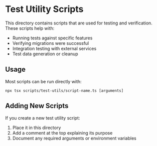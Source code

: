 # Test Utility Scripts

This directory contains scripts that are used for testing and verification.
These scripts help with:

- Running tests against specific features
- Verifying migrations were successful
- Integration testing with external services
- Test data generation or cleanup

## Usage

Most scripts can be run directly with:

```
npx tsx scripts/test-utils/script-name.ts [arguments]
```

## Adding New Scripts

If you create a new test utility script:

1. Place it in this directory
2. Add a comment at the top explaining its purpose
3. Document any required arguments or environment variables
